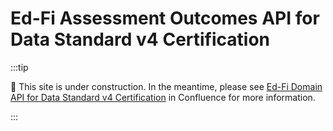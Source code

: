 # Ed-Fi Assessment Outcomes API for Data Standard v4 Certification

:::tip

🚧 This site is under construction. In the meantime, please see [Ed-Fi Domain
API for Data Standard v4
Certification](https://edfi.atlassian.net/wiki/spaces/EDFICERT/pages/23702484/Ed-Fi+Domain+API+for+Data+Standard+v4+Certification)
in Confluence for more information.

:::
